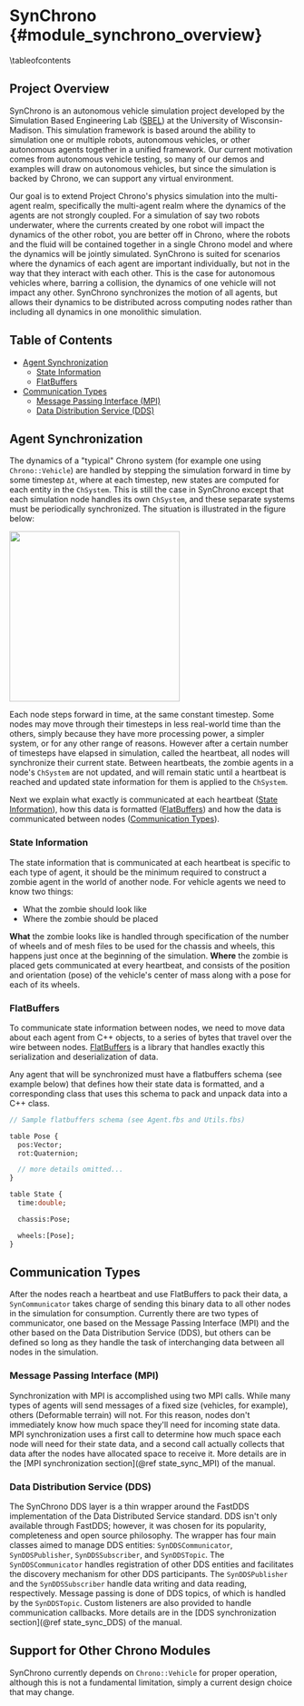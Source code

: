 SynChrono {#module_synchrono_overview}
==============

\tableofcontents

## Project Overview

SynChrono is an autonomous vehicle simulation project developed by the Simulation Based Engineering Lab ([SBEL](https://sbel.wisc.edu/)) at the University of Wisconsin-Madison. 
This simulation framework is based around the ability to simulation one or multiple robots, autonomous vehicles, or other autonomous agents together in a unified framework.
Our current motivation comes from autonomous vehicle testing, so many of our demos and examples will draw on autonomous vehicles, but since the simulation is backed by Chrono, we can support any virtual environment.

Our goal is to extend Project Chrono's physics simulation into the multi-agent realm, specifically the multi-agent realm where the dynamics of the agents are not strongly coupled. 
For a simulation of say two robots underwater, where the currents created by one robot will impact the dynamics of the other robot, you are better off in Chrono, where the robots and the fluid will be contained together in a single Chrono model and where the dynamics will be jointly simulated.
SynChrono is suited for scenarios where the dynamics of each agent are important individually, but not in the way that they interact with each other. 
This is the case for autonomous vehicles where, barring a collision, the dynamics of one vehicle will not impact any other.
SynChrono synchronizes the motion of all agents, but allows their dynamics to be distributed across computing nodes rather than including all dynamics in one monolithic simulation.

## Table of Contents

- [Agent Synchronization](#Agent-Synchronization)
    - [State Information](#State-Information)
    - [FlatBuffers](#FlatBuffers)
- [Communication Types](#Communication-Types)
    - [Message Passing Interface (MPI)](#Message-Passing-Interface-(MPI))
    - [Data Distribution Service (DDS)](#Data-Distribution-Service-(DDS))

## Agent Synchronization

The dynamics of a "typical" Chrono system (for example one using `Chrono::Vehicle`) are handled by stepping the simulation forward in time by some timestep `Δt`, where at each timestep, new states are computed for each entity in the `ChSystem`. This is still the case in SynChrono except that each simulation node handles its own `ChSystem`, and these separate systems must be periodically synchronized. The situation is illustrated in the figure below:

<img src="http://www.projectchrono.org/assets/manual/synchrono/syn-timestep-heartbeat.png" width="300" />

Each node steps forward in time, at the same constant timestep. Some nodes may move through their timesteps in less real-world time than the others, simply because they have more processing power, a simpler system, or for any other range of reasons. However after a certain number of timesteps have elapsed in simulation, called the heartbeat, all nodes will synchronize their current state. Between heartbeats, the zombie agents in a node's `ChSystem` are not updated, and will remain static until a heartbeat is reached and updated state information for them is applied to the `ChSystem`.

Next we explain what exactly is communicated at each heartbeat ([State Information](#State-Information)), how this data is formatted ([FlatBuffers](#FlatBuffers)) and how the data is communicated between nodes ([Communication Types](#Communication-Types)).

### State Information

The state information that is communicated at each heartbeat is specific to each type of agent, it should be the minimum required to construct a zombie agent in the world of another node. For vehicle agents we need to know two things:
- What the zombie should look like
- Where the zombie should be placed

__What__ the zombie looks like is handled through specification of the number of wheels and of mesh files to be used for the chassis and wheels, this happens just once at the beginning of the simulation. __Where__ the zombie is placed gets communicated at every heartbeat, and consists of the position and orientation (pose) of the vehicle's center of mass along with a pose for each of its wheels.

### FlatBuffers

To communicate state information between nodes, we need to move data about each agent from C++ objects, to a series of bytes that travel over the wire between nodes. [FlatBuffers](https://google.github.io/flatbuffers/) is a library that handles exactly this serialization and deserialization of data.

Any agent that will be synchronized must have a flatbuffers schema (see example below) that defines how their state data is formatted, and a corresponding class that uses this schema to pack and unpack data into a C++ class.

````protobuf
// Sample flatbuffers schema (see Agent.fbs and Utils.fbs)

table Pose {
  pos:Vector;
  rot:Quaternion;

  // more details omitted...
}

table State {
  time:double;

  chassis:Pose;

  wheels:[Pose];
}
````

## Communication Types

After the nodes reach a heartbeat and use FlatBuffers to pack their data, a `SynCommunicator` takes charge of sending this binary data to all other nodes in the simulation for consumption. Currently there are two types of communicator, one based on the Message Passing Interface (MPI) and the other based on the Data Distribution Service (DDS), but others can be defined so long as they handle the task of interchanging data between all nodes in the simulation.

### Message Passing Interface (MPI)

Synchronization with MPI is accomplished using two MPI calls. While many types of agents will send messages of a fixed size (vehicles, for example), others (Deformable terrain) will not. For this reason, nodes don't immediately know how much space they'll need for incoming state data. MPI synchronization uses a first call to determine how much space each node will need for their state data, and a second call actually collects that data after the nodes have allocated space to receive it. More details are in the [MPI synchronization section](@ref state_sync_MPI) of the manual.

### Data Distribution Service (DDS)

The SynChrono DDS layer is a thin wrapper around the FastDDS implementation of the Data Distributed Service standard. DDS isn't only available through FastDDS; however, it was chosen for its popularity, completeness and open source philosophy. The wrapper has four main classes aimed to manage DDS entities: `SynDDSCommunicator`, `SynDDSPublisher`, `SynDDSSubscriber`, and `SynDDSTopic`. The `SynDDSCommunicator` handles registration of other DDS entities and facilitates the discovery mechanism for other DDS participants. The `SynDDSPublisher` and the `SynDDSSubscriber` handle data writing and data reading, respectively. Message passing is done of DDS topics, of which is handled by the `SynDDSTopic`. Custom listeners are also provided to handle communication callbacks. More details are in the [DDS synchronization section](@ref state_sync_DDS) of the manual.

## Support for Other Chrono Modules

SynChrono currently depends on `Chrono::Vehicle` for proper operation, although this is not a fundamental limitation, simply a current design choice that may change.
